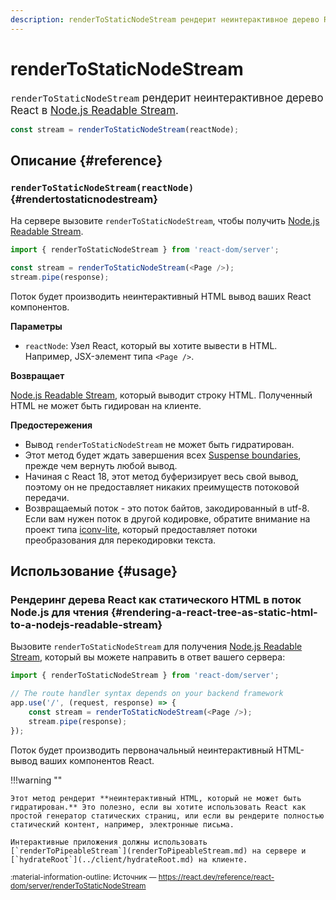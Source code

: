 ```yaml
---
description: renderToStaticNodeStream рендерит неинтерактивное дерево React в Node.js Readable Stream
---
```


# renderToStaticNodeStream

<big>`renderToStaticNodeStream` рендерит неинтерактивное дерево React в [Node.js Readable Stream](https://nodejsdev.ru/api/stream/#streamreadable).</big>

```js
const stream = renderToStaticNodeStream(reactNode);
```

## Описание {#reference}

### `renderToStaticNodeStream(reactNode)` {#rendertostaticnodestream}

На сервере вызовите `renderToStaticNodeStream`, чтобы получить [Node.js Readable Stream](https://nodejsdev.ru/api/stream/#streamreadable).

```js
import { renderToStaticNodeStream } from 'react-dom/server';

const stream = renderToStaticNodeStream(<Page />);
stream.pipe(response);
```

Поток будет производить неинтерактивный HTML вывод ваших React компонентов.

**Параметры**

-   `reactNode`: Узел React, который вы хотите вывести в HTML. Например, JSX-элемент типа `<Page />`.

**Возвращает**

[Node.js Readable Stream](https://nodejsdev.ru/api/stream/#streamreadable), который выводит строку HTML. Полученный HTML не может быть гидирован на клиенте.

**Предостережения**

-   Вывод `renderToStaticNodeStream` не может быть гидратирован.
-   Этот метод будет ждать завершения всех [Suspense boundaries](../../react/Suspense.md), прежде чем вернуть любой вывод.
-   Начиная с React 18, этот метод буферизирует весь свой вывод, поэтому он не предоставляет никаких преимуществ потоковой передачи.
-   Возвращаемый поток - это поток байтов, закодированный в utf-8. Если вам нужен поток в другой кодировке, обратите внимание на проект типа [iconv-lite](https://www.npmjs.com/package/iconv-lite), который предоставляет потоки преобразования для перекодировки текста.

## Использование {#usage}

### Рендеринг дерева React как статического HTML в поток Node.js для чтения {#rendering-a-react-tree-as-static-html-to-a-nodejs-readable-stream}

Вызовите `renderToStaticNodeStream` для получения [Node.js Readable Stream](https://nodejsdev.ru/api/stream/#streamreadable), который вы можете направить в ответ вашего сервера:

```js
import { renderToStaticNodeStream } from 'react-dom/server';

// The route handler syntax depends on your backend framework
app.use('/', (request, response) => {
    const stream = renderToStaticNodeStream(<Page />);
    stream.pipe(response);
});
```

Поток будет производить первоначальный неинтерактивный HTML-вывод ваших компонентов React.

!!!warning ""

    Этот метод рендерит **неинтерактивный HTML, который не может быть гидратирован.** Это полезно, если вы хотите использовать React как простой генератор статических страниц, или если вы рендерите полностью статический контент, например, электронные письма.

    Интерактивные приложения должны использовать [`renderToPipeableStream`](renderToPipeableStream.md) на сервере и [`hydrateRoot`](../client/hydrateRoot.md) на клиенте.

<small>:material-information-outline: Источник &mdash; <https://react.dev/reference/react-dom/server/renderToStaticNodeStream></small>
